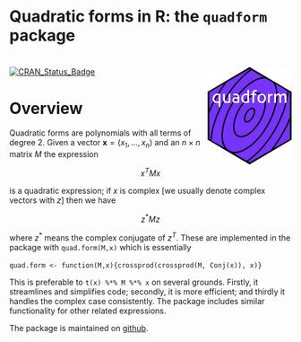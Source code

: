 Quadratic forms in R: the `quadform` package
================

<!-- README.md is generated from README.Rmd. Please edit that file -->

# <img src="man/figures/quadform.png" width = "150" align="right" />

<!-- badges: start -->

[![CRAN_Status_Badge](https://www.r-pkg.org/badges/version/quadform)](https://cran.r-project.org/package=quadform)
<!-- badges: end -->

# Overview

Quadratic forms are polynomials with all terms of degree 2. Given a
vector ${\mathbf x}=(x_1,\ldots,x_n)$ and an $n\times n$ matrix $M$ the
expression

$$x^TMx$$

is a quadratic expression; if $x$ is complex \[we usually denote complex
vectors with $z$\] then we have

$$z^*Mz$$

where $z^*$ means the complex conjugate of $z^T$. These are implemented
in the package with `quad.form(M,x)` which is essentially

`quad.form <- function(M,x){crossprod(crossprod(M, Conj(x)), x)}`

This is preferable to `t(x) %*% M %*% x` on several grounds. Firstly, it
streamlines and simplifies code; secondly, it is more efficient; and
thirdly it handles the complex case consistently. The package includes
similar functionality for other related expressions.

The package is maintained on
[github](https://github.com/RobinHankin/quadform).
